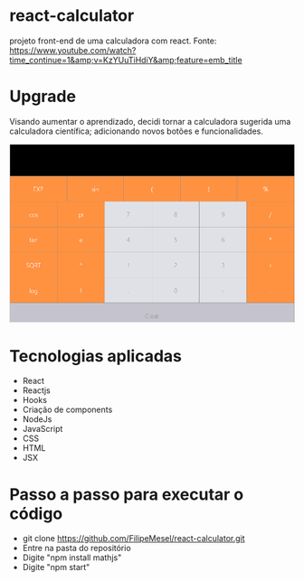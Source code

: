 # react-calculator
projeto front-end de uma calculadora com react. Fonte: https://www.youtube.com/watch?time_continue=1&amp;v=KzYUuTiHdiY&amp;feature=emb_title

# Upgrade
Visando aumentar o aprendizado, decidi tornar a calculadora sugerida uma calculadora científica; adicionando novos botões e funcionalidades.

![Screenshot](calc.png)

# Tecnologias aplicadas

* React
* Reactjs
* Hooks
* Criação de components
* NodeJs
* JavaScript
* CSS
* HTML
* JSX

# Passo a passo para executar o código
* git clone https://github.com/FilipeMesel/react-calculator.git
* Entre na pasta do repositório
* Digite "npm install mathjs"
* Digite "npm start"
